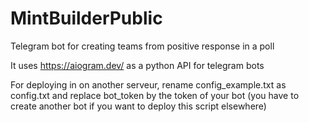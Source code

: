 # MintBuilderPublic
Telegram bot for creating teams from positive response in a poll

It uses https://aiogram.dev/ as a python API for telegram bots

For deploying in on another serveur, rename config_example.txt as config.txt and replace bot_token by the token of your bot (you have to create another bot if you want to deploy this script elsewhere)
